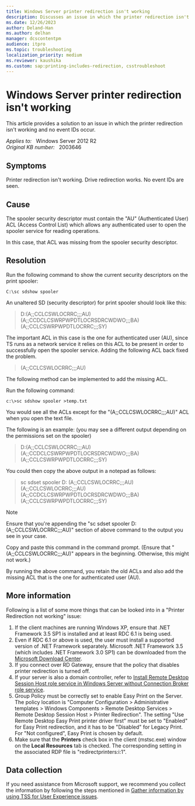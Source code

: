 ```yaml
---
title: Windows Server printer redirection isn't working
description: Discusses an issue in which the printer redirection isn't working and no event IDs occur.
ms.date: 12/26/2023
author: Deland-Han
ms.author: delhan
manager: dcscontentpm
audience: itpro
ms.topic: troubleshooting
localization_priority: medium
ms.reviewer: kaushika
ms.custom: sap:printing-includes-redirection, csstroubleshoot
---
```

# Windows Server printer redirection isn't working

This article provides a solution to an issue in which the printer redirection isn't working and no event IDs occur.

_Applies to:_ &nbsp; Windows Server 2012 R2  
_Original KB number:_ &nbsp; 2003646

## Symptoms

Printer redirection isn't working. Drive redirection works. No event IDs are seen.

## Cause

The spooler security descriptor must contain the "AU" (Authenticated User) ACL (Access Control List) which allows any authenticated user to open the spooler service for reading operations.

In this case, that ACL was missing from the spooler security descriptor.

## Resolution

Run the following command to show the current security descriptors on the print spooler:

```console
C:\sc sdshow spooler 
```

An unaltered SD (security descriptor) for print spooler should look like this:

> D:(A;;CCLCSWLOCRRC;;;AU)(A;;CCDCLCSWRPWPDTLOCRSDRCWDWO;;;BA)(A;;CCLCSWRPWPDTLOCRRC;;;SY)

The important ACL in this case is the one for authenticated user (AU), since TS runs as a network service it relies on this ACL to be present in order to successfully open the spooler service. Adding the following ACL back fixed the problem.

> (A;;CCLCSWLOCRRC;;;AU)

The following method can be implemented to add the missing ACL.  

Run the following command:

```console
c:\>sc sdshow spooler >temp.txt  
```

You would see all the ACLs except for the "(A;;CCLCSWLOCRRC;;;AU)" ACL when you open the text file.  

The following is an example: (you may see a different output depending on the permissions set on the spooler)  

> D:(A;;CCLCSWLOCRRC;;;AU)(A;;CCDCLCSWRPWPDTLOCRSDRCWDWO;;;BA)(A;;CCLCSWRPWPDTLOCRRC;;;SY)

You could then copy the above output in a notepad as follows:

> sc sdset spooler D: (A;;CCLCSWLOCRRC;;;AU)(A;;CCLCSWLOCRRC;;;AU)(A;;CCDCLCSWRPWPDTLOCRSDRCWDWO;;;BA)(A;;CCLCSWRPWPDTLOCRRC;;;SY)  

> [!NOTE]
> Ensure that you're appending the "sc sdset spooler D: (A;;CCLCSWLOCRRC;;;AU)" section of above command to the output you see in your case.  

Copy and paste this command in the command prompt. (Ensure that "(A;;CCLCSWLOCRRC;;;AU)" appears in the beginning. Otherwise, this might not work.)

By running the above command, you retain the old ACLs and also add the missing ACL that is the one for authenticated user (AU).  

## More information

Following is a list of some more things that can be looked into in a "Printer Redirection not working" issue:

1. If the client machines are running Windows XP, ensure that .NET Framework 3.5 SP1 is installed and at least RDC 6.1 is being used.
2. Even if RDC 6.1 or above is used, the user must install a supported version of .NET Framework separately. Microsoft .NET Framework 3.5 (which includes .NET Framework 3.0 SP1) can be downloaded from the [Microsoft Download Center](https://www.microsoft.com/download/details.aspx?id=21).
3. If you connect over RD Gateway, ensure that the policy that disables printer redirection is turned off.
4. If your server is also a domain controller, refer to [Install Remote Desktop Session Host role service in Windows Server without Connection Broker role service](install-rds-host-role-service-without-connection-broker.md).
5. Group Policy must be correctly set to enable Easy Print on the Server. The policy location is "Computer Configuration > Administrative templates > Windows Components > Remote Desktop Services > Remote Desktop Session Host > Printer Redirection". The setting "Use Remote Desktop Easy Print printer driver first" must be set to "Enabled" for Easy Print redirection, and it has to be "Disabled" for Legacy Print. For "Not configured", Easy Print is chosen by default.
6. Make sure that the **Printers** check box in the client (mstsc.exe) window on the **Local Resources** tab is checked. The corresponding setting in the associated RDP file is "redirectprinters:i:1".

## Data collection

If you need assistance from Microsoft support, we recommend you collect the information by following the steps mentioned in [Gather information by using TSS for User Experience issues](../../windows-client/windows-troubleshooters/gather-information-using-tss-user-experience.md#printing).
